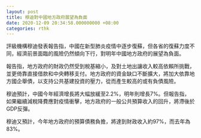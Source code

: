 ```yaml
---
layout: post
title: 穆迪對中國地方政府展望為負面
date: 2020-12-09 20:34:58.000000000 +08:00
categories: rthk
---
```


評級機構穆迪發表報告指，中國在新型肺炎疫情中逐步復蘇，但各省的復蘇力度不同，經濟前景面臨的風險仍然傾向下行，對明年中國地方政府的展望為負面。

報告指，地方政府的財政仍然受到稅基縮小，及對土地出讓收入較高依賴所挑戰，並更倚靠直接借款和中央轉移支付。地方政府的資金缺口不斷擴大，將加大依靠地方國企舉債，以支持公共基建投資的壓力，從而產生較高的或有負債風險。

穆迪預計，中國今年經濟增長將大幅放緩至2.2%，明年則增長7%。但報告指，如果繼續減稅降費應對疫情衝擊，地方政府的一般公共預算收入的回升，將滯後於GDP反彈。

穆迪又預計，今年地方政府的預算債務負擔，將達到財政收入約97%，而去年為83%。
